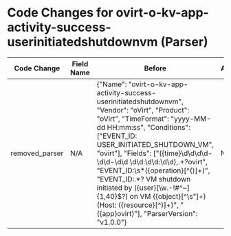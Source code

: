 # Code Changes for ovirt-o-kv-app-activity-success-userinitiatedshutdownvm (Parser)

| Code Change | Field Name | Before | After |
|-------------|------------|--------|-------|
| removed_parser | N/A | {"Name": "ovirt-o-kv-app-activity-success-userinitiatedshutdownvm", "Vendor": "oVirt", "Product": "oVirt", "TimeFormat": "yyyy-MM-dd HH:mm:ss", "Conditions": ["EVENT_ID: USER_INITIATED_SHUTDOWN_VM", "ovirt"], "Fields": ["({time}\d\d\d\d-\d\d-\d\d \d\d:\d\d:\d\d),.+?ovirt", "EVENT_ID:\s*({operation}[^\(\)]+)", "EVENT_ID:.*? VM shutdown initiated by ({user}[\w\.\-\!\#\^\~]{1,40}\$?) on VM ({object}[^\s\"]+) \(Host: ({resource}[^\)]+)", "({app}ovirt)"], "ParserVersion": "v1.0.0"} | N/A |